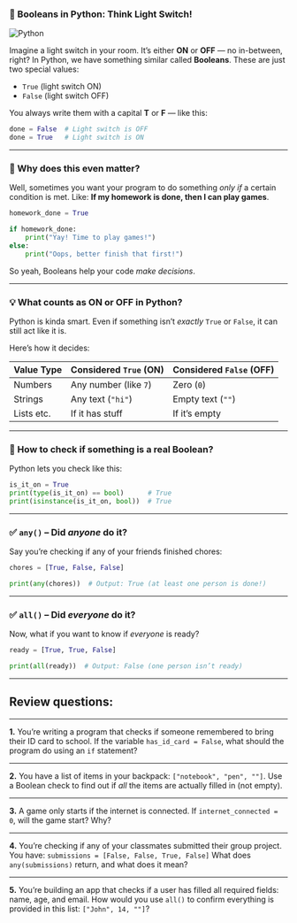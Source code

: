 ### 🧠 Booleans in Python: Think Light Switch!

<img src="https://agunechembaekene.wordpress.com/wp-content/uploads/2025/05/python.png" alt="Python">


Imagine a light switch in your room. It’s either **ON** or **OFF** — no in-between, right?
In Python, we have something similar called **Booleans**. These are just two special values:

* `True` (light switch ON)
* `False` (light switch OFF)

You always write them with a capital **T** or **F** — like this:

```python
done = False  # Light switch is OFF
done = True   # Light switch is ON
```

---

### 🤔 Why does this even matter?

Well, sometimes you want your program to do something *only if* a certain condition is met.
Like: **If my homework is done, then I can play games**.

```python
homework_done = True

if homework_done:
    print("Yay! Time to play games!")
else:
    print("Oops, better finish that first!")
```

So yeah, Booleans help your code *make decisions*.

---

### 💡 What counts as ON or OFF in Python?

Python is kinda smart. Even if something isn’t *exactly* `True` or `False`, it can still act like it is.

Here’s how it decides:

| Value Type | Considered `True` (ON) | Considered `False` (OFF) |
| ---------- | ---------------------- | ------------------------ |
| Numbers    | Any number (like `7`)  | Zero (`0`)               |
| Strings    | Any text (`"hi"`)      | Empty text (`""`)        |
| Lists etc. | If it has stuff        | If it’s empty            |

---

### 🧐 How to check if something is a real Boolean?

Python lets you check like this:

```python
is_it_on = True
print(type(is_it_on) == bool)      # True
print(isinstance(is_it_on, bool))  # True
```

---

### ✅ `any()` – Did *anyone* do it?

Say you’re checking if any of your friends finished chores:

```python
chores = [True, False, False]

print(any(chores))  # Output: True (at least one person is done!)
```

---

### ✅ `all()` – Did *everyone* do it?

Now, what if you want to know if *everyone* is ready?

```python
ready = [True, True, False]

print(all(ready))  # Output: False (one person isn’t ready)
```

---

## Review questions:

---

**1.** You’re writing a program that checks if someone remembered to bring their ID card to school.
If the variable `has_id_card = False`, what should the program do using an `if` statement?

---

**2.** You have a list of items in your backpack: `["notebook", "pen", ""]`.
Use a Boolean check to find out if *all* the items are actually filled in (not empty).

---

**3.** A game only starts if the internet is connected.
If `internet_connected = 0`, will the game start? Why?

---

**4.** You’re checking if any of your classmates submitted their group project.
You have: `submissions = [False, False, True, False]`
What does `any(submissions)` return, and what does it mean?

---

**5.** You’re building an app that checks if a user has filled all required fields: name, age, and email.
How would you use `all()` to confirm everything is provided in this list: `["John", 14, ""]`?
